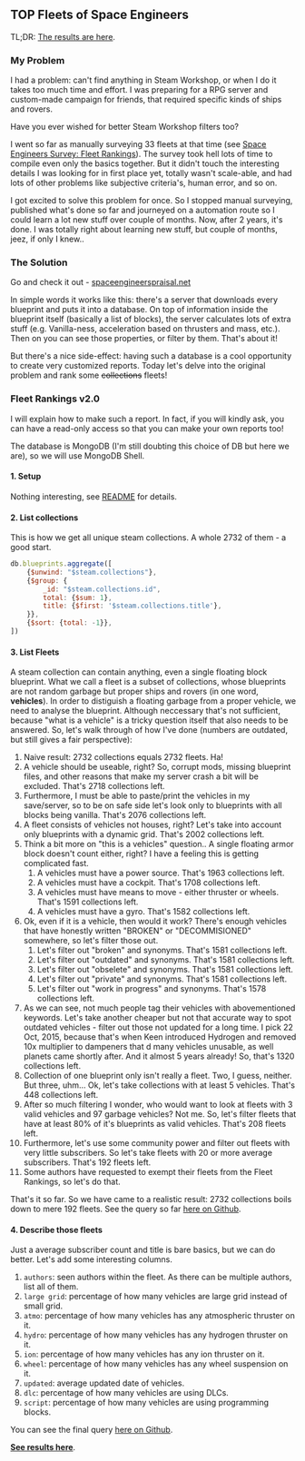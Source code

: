 TOP Fleets of Space Engineers
------------------------------------------------------------------------------------------------------------------------


TL;DR: [The results are here](./fleets).



### My Problem

I had a problem: can't find anything in Steam Workshop, or when I do it takes too much time and effort.
I was preparing for a RPG server and custom-made campaign for friends, that required specific kinds of ships and rovers.

Have you ever wished for better Steam Workshop filters too?

I went so far as manually surveying 33 fleets at that time (see [Space Engineers Survey: Fleet Rankings](https://steamcommunity.com/sharedfiles/filedetails/?id=1449611975)).
The survey took hell lots of time to compile even only the basics together.
But it didn't touch the interesting details I was looking for in first place yet, totally wasn't scale-able, and had lots of other problems like subjective criteria's, human error, and so on.

I got excited to solve this problem for once. So I stopped manual surveying, published what's done so far and journeyed on a automation route so I could learn a lot new stuff over couple of months.
Now, after 2 years, it's done.
I was totally right about learning new stuff, but couple of months, jeez, if only I knew..




### The Solution

Go and check it out - [spaceengineerspraisal.net](https://spaceengineerspraisal.net)

In simple words it works like this: there's a server that downloads every blueprint and puts it into a database.
On top of information inside the blueprint itself (basically a list of blocks), the server calculates lots of extra stuff (e.g. Vanilla-ness, acceleration based on thrusters and mass, etc.).
Then on you can see those properties, or filter by them.
That's about it!

But there's a nice side-effect: having such a database is a cool opportunity to create very customized reports.
Today let's delve into the original problem and rank some ~~collections~~ fleets!




### Fleet Rankings v2.0

I will explain how to make such a report.
In fact, if you will kindly ask, you can have a read-only access so that you can make your own reports too!

The database is MongoDB (I'm still doubting this choice of DB but here we are), so we will use MongoDB Shell.


#### 1. Setup

Nothing interesting, see [README](https://github.com/Akuukis/sepraisal/blob/master/workspaces/app/README.md) for details.



#### 2. List collections

This is how we get all unique steam collections. A whole 2732 of them - a good start.

```js
db.blueprints.aggregate([
    {$unwind: "$steam.collections"},
    {$group: {
        _id: "$steam.collections.id",
        total: {$sum: 1},
        title: {$first: '$steam.collections.title'},
    }},
    {$sort: {total: -1}},
])
```


#### 3. List Fleets

A steam collection can contain anything, even a single floating block blueprint.
What we call a fleet is a subset of collections, whose blueprints are not random garbage but proper ships and rovers (in one word, **vehicles**).
In order to distiguish a floating garbage from a proper vehicle, we need to analyse the blueprint.
Although neccessary that's not sufficient, because "what is a vehicle" is a tricky question itself that also needs to be answered.
So, let's walk through of how I've done (numbers are outdated, but still gives a fair perspective):

1. Naive result: 2732 collections equals 2732 fleets. Ha!
2. A vehicle should be useable, right? So, corrupt mods, missing blueprint files, and other reasons that make my server crash a bit will be excluded. That's 2718 collections left.
3. Furthermore, I must be able to paste/print the vehicles in my save/server, so to be on safe side let's look only to blueprints with all blocks being vanilla. That's 2076 collections left.
4. A fleet consists of vehicles not houses, right? Let's take into account only blueprints with a dynamic grid. That's 2002 collections left.
5. Think a bit more on "this is a vehicles" question.. A single floating armor block doesn't count either, right? I have a feeling this is getting complicated fast.
    1. A vehicles must have a power source. That's 1963 collections left.
    2. A vehicles must have a cockpit. That's 1708 collections left.
    3. A vehicles must have means to move - either thruster or wheels. That's 1591 collections left.
    4. A vehicles must have a gyro. That's 1582 collections left.
6. Ok, even if it is a vehicle, then would it work? There's enough vehicles that have honestly written "BROKEN" or "DECOMMISIONED" somewhere, so let's filter those out.
    1. Let's filter out "broken" and synonyms. That's 1581 collections left.
    2. Let's filter out "outdated" and synonyms. That's 1581 collections left.
    3. Let's filter out "obselete" and synonyms. That's 1581 collections left.
    4. Let's filter out "private" and synonyms. That's 1581 collections left.
    5. Let's filter out "work in progress" and synonyms. That's 1578 collections left.
7. As we can see, not much people tag their vehicles with abovementioned keywords. Let's take another cheaper but not that accurate way to spot outdated vehicles - filter out those not updated for a long time. I pick 22 Oct, 2015, because that's when Keen introduced Hydrogen and removed 10x multiplier to dampeners that d many vehicles unusable, as well planets came shortly after. And it almost 5 years already! So, that's 1320 collections left.
8. Collection of one blueprint only isn't really a fleet. Two, I guess, neither. But three, uhm... Ok, let's take collections with at least 5 vehicles. That's 448 collections left.
9. After so much filtering I wonder, who would want to look at fleets with 3 valid vehicles and 97 garbage vehicles? Not me. So, let's filter fleets that have at least 80% of it's blueprints as valid vehicles. That's 208 fleets left.
10. Furthermore, let's use some community power and filter out fleets with very little subscribers. So let's take fleets with 20 or more average subscribers. That's 192 fleets left.
11. Some authors have requested to exempt their fleets from the Fleet Rankings, so let's do that.

That's it so far. So we have came to a realistic result: 2732 collections boils down to mere 192 fleets. See the query so far [here on Github](https://github.com/Akuukis/sepraisal/blob/master/workspaces/app/static/articles/fleets/mongo.js#L75-L90).


#### 4. Describe those fleets

Just a average subscriber count and title is bare basics, but we can do better.
Let's add some interesting columns.

1. `authors`: seen authors within the fleet. As there can be multiple authors, list all of them.
2. `large grid`: percentage of how many vehicles are large grid instead of small grid.
3. `atmo`: percentage of how many vehicles has any atmospheric thruster on it.
4. `hydro`: percentage of how many vehicles has any hydrogen thruster on it.
5. `ion`: percentage of how many vehicles has any ion thruster on it.
6. `wheel`: percentage of how many vehicles has any wheel suspension on it.
7. `updated`: average updated date of vehicles.
8. `dlc`: percentage of how many vehicles are using DLCs.
9. `script`: percentage of how many vehicles are using programming blocks.

You can see the final query [here on Github](https://github.com/Akuukis/sepraisal/tree/master/workspaces/app/static/articles/fleets/mongo.js#L93-L161).

[**See results here**](./fleets).

